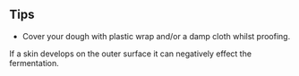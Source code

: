 <section>

# Tips
* Cover your dough with plastic wrap and/or a damp cloth whilst proofing.

If a skin develops on the outer surface it can negatively effect the fermentation.

</section>